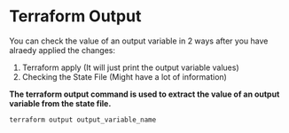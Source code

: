 # Terraform Output

You can check the value of an output variable in 2 ways after you have alraedy applied the changes:
1. Terraform apply (It will just print the output variable values)
2. Checking the State File (Might have a lot of information)

**The terraform output command is used to extract the value of an output variable from the state file.**

```
terraform output output_variable_name
```
